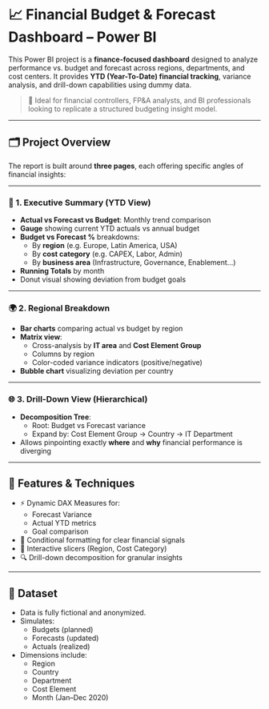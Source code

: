 # 📈 Financial Budget & Forecast Dashboard – Power BI

This Power BI project is a **finance-focused dashboard** designed to analyze performance vs. budget and forecast across regions, departments, and cost centers. It provides **YTD (Year-To-Date) financial tracking**, variance analysis, and drill-down capabilities using dummy data.

> 🎯 Ideal for financial controllers, FP&A analysts, and BI professionals looking to replicate a structured budgeting insight model.

---

## 🗂️ Project Overview

The report is built around **three pages**, each offering specific angles of financial insights:

---

### 📄 1. Executive Summary (YTD View)

- **Actual vs Forecast vs Budget**: Monthly trend comparison
- **Gauge** showing current YTD actuals vs annual budget
- **Budget vs Forecast %** breakdowns:
  - By **region** (e.g. Europe, Latin America, USA)
  - By **cost category** (e.g. CAPEX, Labor, Admin)
  - By **business area** (Infrastructure, Governance, Enablement…)
- **Running Totals** by month
- Donut visual showing deviation from budget goals

---

### 🌍 2. Regional Breakdown

- **Bar charts** comparing actual vs budget by region
- **Matrix view**:
  - Cross-analysis by **IT area** and **Cost Element Group**
  - Columns by region
  - Color-coded variance indicators (positive/negative)
- **Bubble chart** visualizing deviation per country

---

### 🌐 3. Drill-Down View (Hierarchical)

- **Decomposition Tree**:
  - Root: Budget vs Forecast variance
  - Expand by: Cost Element Group → Country → IT Department
- Allows pinpointing exactly **where** and **why** financial performance is diverging

---

## 🧠 Features & Techniques

- ⚡ Dynamic DAX Measures for:
  - Forecast Variance
  - Actual YTD metrics
  - Goal comparison
- 🎨 Conditional formatting for clear financial signals
- 🧩 Interactive slicers (Region, Cost Category)
- 🔍 Drill-down decomposition for granular insights

---

## 🧪 Dataset

- Data is fully fictional and anonymized.
- Simulates:
  - Budgets (planned)
  - Forecasts (updated)
  - Actuals (realized)
- Dimensions include:
  - Region
  - Country
  - Department
  - Cost Element
  - Month (Jan–Dec 2020)


